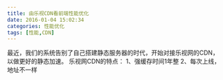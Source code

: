 ```yaml
---
title: 由乐视CDN看前端性能优化
date: 2016-01-04 15:02:34
categories: 性能优化
tags: [性能,CDN]
---
```


最近，我们的系统告别了自己搭建静态服务器的时代，开始对接乐视网的CDN，以做更好的静态加速。
乐视网CDN的特点：
1、强缓存时间1年整
2、每次上线，地址不一样